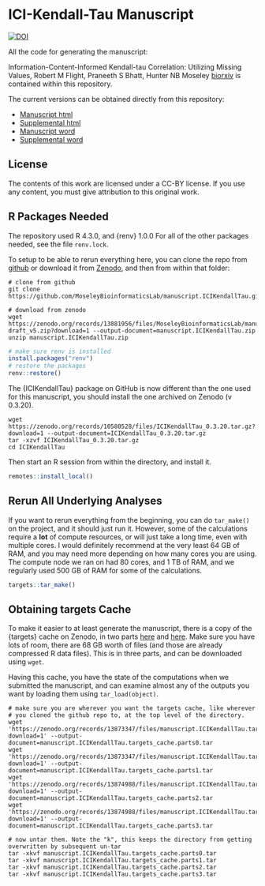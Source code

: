 
# ICI-Kendall-Tau Manuscript

[![DOI](https://zenodo.org/badge/429873882.svg)](https://zenodo.org/badge/latestdoi/429873882)

All the code for generating the manuscript:

Information-Content-Informed Kendall-tau Correlation: Utilizing Missing Values, Robert M Flight, Praneeth S Bhatt, Hunter NB Moseley [biorxiv](https://doi.org/10.1101/2022.02.24.481854) is contained within this repository.

The current versions can be obtained directly from this repository:

  * [Manuscript html](https://moseleybioinformaticslab.github.io/manuscript.ICIKendallTau/ici_kt_manuscript.html)
  * [Supplemental html](https://moseleybioinformaticslab.github.io/manuscript.ICIKendallTau/supplemental_materials.html)
  * [Manuscript word](https://moseleybioinformaticslab.github.io/manuscript.ICIKendallTau/ici_kt_manuscript.docx)
  * [Supplemental word](https://moseleybioinformaticslab.github.io/manuscript.ICIKendallTau/supplemental_materials.docx)

## License

The contents of this work are licensed under a CC-BY license.
If you use any content, you must give attribution to this original work.

## R Packages Needed

The repository used R 4.3.0, and {renv} 1.0.0
For all of the other packages needed, see the file `renv.lock`.

To setup to be able to rerun everything here, you can clone the repo from [github](https://github.com/MoseleyBioinformaticsLab/manuscript.ICIKendallTau) or download it from [Zenodo](https://zenodo.org/doi/10.5281/zenodo.6309187), and then from within that folder:

```
# clone from github
git clone https://github.com/MoseleyBioinformaticsLab/manuscript.ICIKendallTau.git
```

```
# download from zenodo
wget https://zenodo.org/records/13881956/files/MoseleyBioinformaticsLab/manuscript.ICIKendallTau-draft_v5.zip?download=1 --output-document=manuscript.ICIKendallTau.zip
unzip manuscript.ICIKendallTau.zip
```

```r
# make sure renv is installed
install.packages("renv")
# restore the packages
renv::restore()
```

The {ICIKendallTau} package on GitHub is now different than the one used for this manuscript, you should install the one archived on Zenodo (v 0.3.20).

```
wget https://zenodo.org/records/10580528/files/ICIKendallTau_0.3.20.tar.gz?download=1 --output-document=ICIKendallTau_0.3.20.tar.gz
tar -xzvf ICIKendallTau_0.3.20.tar.gz
cd ICIKendallTau
```

Then start an R session from within the directory, and install it.

```r
remotes::install_local()
```

## Rerun All Underlying Analyses

If you want to rerun everything from the beginning, you can do `tar_make()` on the project, and it should just run it.
However, some of the calculations require a **lot** of compute resources, or will just take a long time, even with multiple cores.
I would definitely recommend at the very least 64 GB of RAM, and you may need more depending on how many cores you are using.
The compute node we ran on had 80 cores, and 1 TB of RAM, and we regularly used 500 GB of RAM for some of the calculations.

```r
targets::tar_make()
```


## Obtaining targets Cache

To make it easier to at least generate the manuscript, there is a copy of the {targets} cache on Zenodo, in two parts [here](https://zenodo.org/doi/10.5281/zenodo.10570285) and [here](https://zenodo.org/doi/10.5281/zenodo.10570255).
Make sure you have lots of room, there are 68 GB worth of files (and those are already compressed R data files).
This is in three parts, and can be downloaded using `wget`.

Having this cache, you have the state of the computations when we submitted the manuscript, and can examine almost any of the outputs you want by loading them using `tar_load(object)`.

```
# make sure you are wherever you want the targets cache, like wherever
# you cloned the github repo to, at the top level of the directory.
wget 'https://zenodo.org/records/13873347/files/manuscript.ICIKendallTau.targets_cache.parts0.tar?download=1' --output-document=manuscript.ICIKendallTau.targets_cache.parts0.tar
wget 'https://zenodo.org/records/13873347/files/manuscript.ICIKendallTau.targets_cache.parts1.tar?download=1' --output-document=manuscript.ICIKendallTau.targets_cache.parts1.tar
wget 'https://zenodo.org/records/13874988/files/manuscript.ICIKendallTau.targets_cache.parts2.tar?download=1' --output-document=manuscript.ICIKendallTau.targets_cache.parts2.tar
wget 'https://zenodo.org/records/13874988/files/manuscript.ICIKendallTau.targets_cache.parts3.tar?download=1' --output-document=manuscript.ICIKendallTau.targets_cache.parts3.tar

# now untar them. Note the "k", this keeps the directory from getting overwritten by subsequent un-tar
tar -xkvf manuscript.ICIKendallTau.targets_cache.parts0.tar
tar -xkvf manuscript.ICIKendallTau.targets_cache.parts1.tar
tar -xkvf manuscript.ICIKendallTau.targets_cache.parts2.tar
tar -xkvf manuscript.ICIKendallTau.targets_cache.parts3.tar
```
